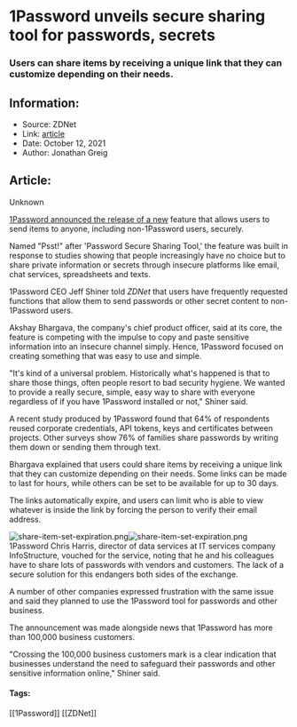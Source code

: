 # 1Password unveils secure sharing tool for passwords, secrets
### Users can share items by receiving a unique link that they can customize depending on their needs.

## Information:
+ Source: ZDNet
+ Link: [article](https://www.zdnet.com/article/1password-unveils-secure-sharing-tool-for-businesses-and-families/)
+ Date: October 12, 2021
+ Author: Jonathan Greig


## Article:
Unknown


[1Password announced the release of a new](https://blog.1password.com/psst-item-sharing/) feature that allows users to send items to anyone, including non-1Password users, securely. 

Named "Psst!" after 'Password Secure Sharing Tool,' the feature was built in response to studies showing that people increasingly have no choice but to share private information or secrets through insecure platforms like email, chat services, spreadsheets and texts. 

1Password CEO Jeff Shiner told *ZDNet* that users have frequently requested functions that allow them to send passwords or other secret content to non-1Password users. 

Akshay Bhargava, the company's chief product officer, said at its core, the feature is competing with the impulse to copy and paste sensitive information into an insecure channel simply. Hence, 1Password focused on creating something that was easy to use and simple. 

"It's kind of a universal problem. Historically what's happened is that to share those things, often people resort to bad security hygiene. We wanted to provide a really secure, simple, easy way to share with everyone regardless of if you have 1Password installed or not," Shiner said. 

A recent study produced by 1Password found that 64% of respondents reused corporate credentials, API tokens, keys and certificates between projects. Other surveys show 76% of families share passwords by writing them down or sending them through text. 

Bhargava explained that users could share items by receiving a unique link that they can customize depending on their needs. Some links can be made to last for hours, while others can be set to be available for up to 30 days. 






The links automatically expire, and users can limit who is able to view whatever is inside the link by forcing the person to verify their email address. 

![share-item-set-expiration.png]()![share-item-set-expiration.png](https://www.zdnet.com/a/img/resize/e812bfa148ed0e1a62503cb78213ba3e7c904ebe/2021/10/12/fc847920-6f0a-4ad0-9c7a-9624ddddf08c/share-item-set-expiration.png?width=470&fit=bounds&auto=webp)
 1Password
 Chris Harris, director of data services at IT services company InfoStructure, vouched for the service, noting that he and his colleagues have to share lots of passwords with vendors and customers. The lack of a secure solution for this endangers both sides of the exchange. 

A number of other companies expressed frustration with the same issue and said they planned to use the 1Password tool for passwords and other business. 

The announcement was made alongside news that 1Password has more than 100,000 business customers. 

"Crossing the 100,000 business customers mark is a clear indication that businesses understand the need to safeguard their passwords and other sensitive information online," Shiner said.  





#### Tags:
[[1Password]] [[ZDNet]]
